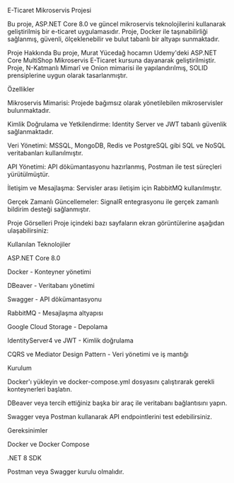 E-Ticaret Mikroservis Projesi


Bu proje, ASP.NET Core 8.0 ve güncel mikroservis teknolojilerini kullanarak geliştirilmiş bir e-ticaret uygulamasıdır. Proje, Docker ile taşınabilirliği sağlanmış, güvenli, ölçeklenebilir ve bulut tabanlı bir altyapı sunmaktadır.

Proje Hakkında
Bu proje, Murat Yücedağ hocamın Udemy'deki ASP.NET Core MultiShop Mikroservis E-Ticaret kursuna dayanarak geliştirilmiştir. Proje, N-Katmanlı Mimarî ve Onion mimarisi ile yapılandırılmış, SOLID prensiplerine uygun olarak tasarlanmıştır.

Özellikler


Mikroservis Mimarisi: Projede bağımsız olarak yönetilebilen mikroservisler bulunmaktadır.


Kimlik Doğrulama ve Yetkilendirme: Identity Server ve JWT tabanlı güvenlik sağlanmaktadır.


Veri Yönetimi: MSSQL, MongoDB, Redis ve PostgreSQL gibi SQL ve NoSQL veritabanları kullanılmıştır.


API Yönetimi: API dökümantasyonu hazırlanmış, Postman ile test süreçleri yürütülmüştür.


İletişim ve Mesajlaşma: Servisler arası iletişim için RabbitMQ kullanılmıştır.


Gerçek Zamanlı Güncellemeler: SignalR entegrasyonu ile gerçek zamanlı bildirim desteği sağlanmıştır.


Proje Görselleri
Proje içindeki bazı sayfaların ekran görüntülerine aşağıdan ulaşabilirsiniz:


<!-- Buraya ekran görüntülerigelecek  -->


Kullanılan Teknolojiler


ASP.NET Core 8.0


Docker - Konteyner yönetimi


DBeaver - Veritabanı yönetimi


Swagger - API dökümantasyonu


RabbitMQ - Mesajlaşma altyapısı


Google Cloud Storage - Depolama


IdentityServer4 ve JWT - Kimlik doğrulama


CQRS ve Mediator Design Pattern - Veri yönetimi ve iş mantığı


Kurulum


Docker'ı yükleyin ve docker-compose.yml dosyasını çalıştırarak gerekli konteynerleri başlatın.


DBeaver veya tercih ettiğiniz başka bir araç ile veritabanı bağlantısını yapın.


Swagger veya Postman kullanarak API endpointlerini test edebilirsiniz.



Gereksinimler


Docker ve Docker Compose


.NET 8 SDK


Postman veya Swagger kurulu olmalıdır.
